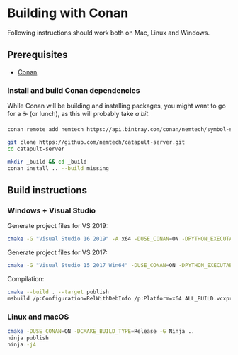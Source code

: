# Building with Conan

Following instructions should work both on Mac, Linux and Windows.

## Prerequisites

* [Conan](https://conan.io)

### Install and build Conan dependencies

While Conan will be building and installing packages, you might want to go for a ☕ (or lunch),
as this will probably take *a bit*.

```sh
conan remote add nemtech https://api.bintray.com/conan/nemtech/symbol-server-dependencies

git clone https://github.com/nemtech/catapult-server.git
cd catapult-server

mkdir _build && cd _build
conan install .. --build missing
```

## Build instructions

### Windows + Visual Studio

Generate project files for VS 2019:

```sh
cmake -G "Visual Studio 16 2019" -A x64 -DUSE_CONAN=ON -DPYTHON_EXECUTABLE:FILEPATH=X:/python3x/python.exe ..
```

Generate project files for VS 2017:

```sh
cmake -G "Visual Studio 15 2017 Win64" -DUSE_CONAN=ON -DPYTHON_EXECUTABLE:FILEPATH=X:/python3x/python.exe ..
```

Compilation:

```sh
cmake --build . --target publish
msbuild /p:Configuration=RelWithDebInfo /p:Platform=x64 ALL_BUILD.vcxproj
```

### Linux and macOS

```sh
cmake -DUSE_CONAN=ON -DCMAKE_BUILD_TYPE=Release -G Ninja ..
ninja publish
ninja -j4
```
